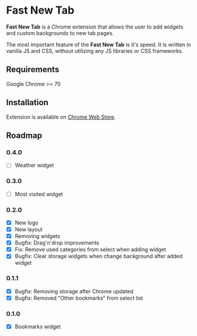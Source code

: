 # Fast New Tab

**Fast New Tab** is a Chrome extension that allows the user to add widgets and custom backgrounds to new tab pages.

The most important feature of the **Fast New Tab** is it's speed. It is written in vanilla JS and CSS, without utilizing any JS libraries or CSS frameworks.

## Requirements

Google Chrome >= 70

## Installation

Extension is available on [Chrome Web Store](https://chrome.google.com/webstore/detail/fast-new-tab/dhelogeagncpgfpeecapnfjhbhbhaccj).


## Roadmap

### 0.4.0
- [ ] Weather widget

### 0.3.0
- [ ] Most visited widget

### 0.2.0
- [x] New logo
- [x] New layout
- [x] Removing widgets
- [x] Bugfix: Drag'n'drop improvements
- [x] Fix: Remove used categories from select when adding widget
- [x] Bugfix: Clear storage widgets when change background after added widget

### 0.1.1
- [x] Bugfix: Removing storage after Chrome updated
- [x] Bugfix: Removed "Other bookmarks" from select list

### 0.1.0
- [x] Bookmarks widget

